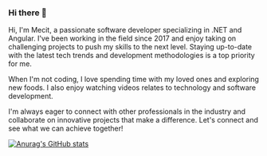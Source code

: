 ### Hi there 👋

Hi, I'm Mecit, a passionate software developer specializing in .NET and Angular. I've been working in the field since 2017 and enjoy taking on challenging projects to push my skills to the next level. Staying up-to-date with the latest tech trends and development methodologies is a top priority for me.

When I'm not coding, I love spending time with my loved ones and exploring new foods. I also enjoy watching videos relates to technology and software development.

I'm always eager to connect with other professionals in the industry and collaborate on innovative projects that make a difference. Let's connect and see what we can achieve together!

[![Anurag's GitHub stats](https://github-readme-stats.vercel.app/api?username=Mecit-SA)](https://github.com/anuraghazra/github-readme-stats)
